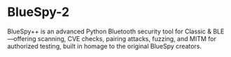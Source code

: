 # BlueSpy-2
BlueSpy++ is an advanced Python Bluetooth security tool for Classic &amp; BLE—offering scanning, CVE checks, pairing attacks, fuzzing, and MITM for authorized testing, built in homage to the original BlueSpy creators.
